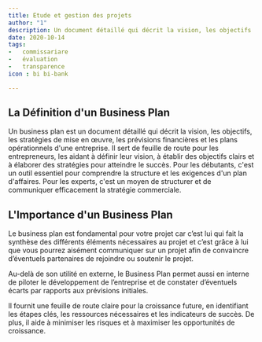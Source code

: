 ```yaml
---
title: Etude et gestion des projets  
author: "1"
description: Un document détaillé qui décrit la vision, les objectifs
date: 2020-10-14
tags: 
-   commissariare
-   évaluation
-   transparence
icon : bi bi-bank

---
```


## La Définition d'un Business Plan
Un business plan est un document détaillé qui décrit la vision, les objectifs, les stratégies de mise en œuvre, les prévisions financières et les plans opérationnels d'une entreprise. Il sert de feuille de route pour les entrepreneurs, les aidant à définir leur vision, à établir des objectifs clairs et à élaborer des stratégies pour atteindre le succès. Pour les débutants, c'est un outil essentiel pour comprendre la structure et les exigences d'un plan d'affaires. Pour les experts, c'est un moyen de structurer et de communiquer efficacement la stratégie commerciale.

## L'Importance d'un Business Plan

Le business plan est fondamental pour votre projet car c’est lui qui fait la synthèse des 
différents éléments nécessaires au projet et c’est grâce à lui que vous pourrez aisément 
communiquer sur un projet afin de convaincre d’éventuels partenaires de rejoindre ou 
soutenir le projet.

Au-delà de son utilité en externe, le Business Plan permet aussi en interne de piloter le 
développement de l’entreprise et de constater d’éventuels écarts par rapports aux prévisions 
initiales.

Il fournit une feuille de route claire pour la croissance future, en identifiant les étapes clés, les ressources nécessaires et les indicateurs de succès. De plus, il aide à minimiser les risques et à maximiser les opportunités de croissance.
